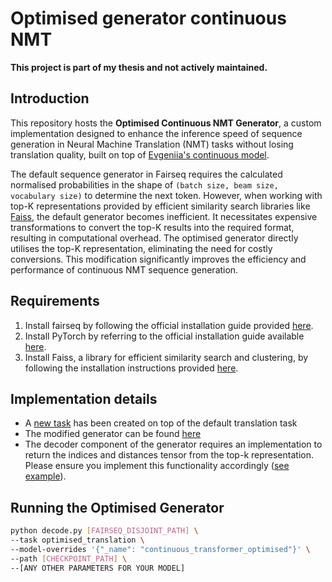 # Optimised generator continuous NMT

**This project is part of my thesis and not actively maintained.**

## Introduction

This repository hosts the **Optimised Continuous NMT Generator**, a custom implementation designed to enhance the inference speed of sequence generation in Neural Machine Translation (NMT) tasks without losing translation quality, built on top of [Evgeniia's continuous model](https://github.com/afeena/approx_knn). 

The default sequence generator in Fairseq requires the calculated normalised probabilities in the shape of `(batch size, beam size, vocabulary size)` to determine the next token. However, when working with top-K representations provided by efficient similarity search libraries like [Faiss](https://github.com/facebookresearch/faiss), the default generator becomes inefficient. It necessitates expensive transformations to convert the top-K results into the required format, resulting in computational overhead. The optimised generator directly utilises the top-K representation, eliminating the need for costly conversions. This modification significantly improves the efficiency and performance of continuous NMT sequence generation.

## Requirements
1. Install fairseq by following the official installation guide provided [here](https://fairseq.readthedocs.io/en/latest/index.html).
2. Install PyTorch by referring to the official installation guide available [here](https://pytorch.org/get-started/locally/).
3. Install Faiss, a library for efficient similarity search and clustering, by following the installation instructions provided [here](https://github.com/facebookresearch/faiss/blob/main/INSTALL.md).

## Implementation details
- A [new task](https://github.com/izak0s/optimised_continuous_nmt/blob/main/fairseq_easy_extend/tasks/OptimisedTranslationTask.py#L13) has been created on top of the default translation task
- The modified generator can be found [here](https://github.com/izak0s/optimised_continuous_nmt/blob/main/fairseq_easy_extend/generators/OptimisedSequenceGenerator.py#L56)
- The decoder component of the generator requires an implementation to return the indices and distances tensor from the top-k representation. Please ensure you implement this functionality accordingly ([see example](https://github.com/izak0s/optimised_continuous_nmt/blob/main/fairseq_easy_extend/models/transformer/optimised_decoder_continuous.py#L30-L35)).

## Running the Optimised Generator
```bash
python decode.py [FAIRSEQ_DISJOINT_PATH] \
--task optimised_translation \
--model-overrides '{"_name": "continuous_transformer_optimised"}' \
--path [CHECKPOINT_PATH] \
--[ANY OTHER PARAMETERS FOR YOUR MODEL]
```
